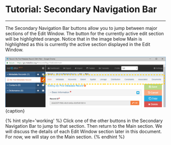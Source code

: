 # Tutorial: Secondary Navigation Bar
---

The <span class="md-window">Secondary Navigation Bar</span> buttons allow you to jump between major sections of the <span class="md-window">Edit Window</span>.  The button for the currently active edit section will be highlighted orange.  Notice that in the image below <span class="md-section">Main</span> is highlighted as this is currently the active section displayed in the <span class="md-window">Edit Window</span>.  

![The Secondary Navigation Bar](/assets/get-started/secondary-nav.png){caption}

{% hint style='working' %}
  Click one of the other buttons in the <span class="md-window">Secondary Navigation Bar</span> to jump to that section.  Then return to the <span class="md-section">Main</span> section.  We will discuss the details of each <span class="md-window">Edit Window</span> section later in this document.  For now, we will stay on the <span class="md-section">Main</span> section.
{% endhint %}